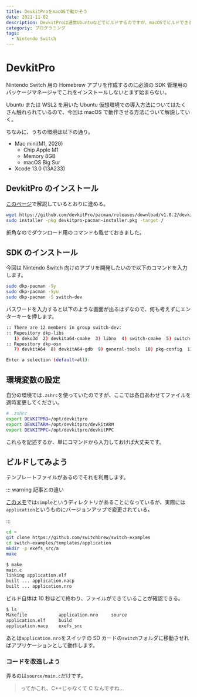 ```yaml
---
title: DevkitProをmacOSで動かそう
date: 2021-11-02
description: DevkitProは通常Ubuntuなどでビルドするのですが、macOSでビルドできるかチャレンジしてみました
categoriy: プログラミング
tags:
  - Nintendo Switch
---
```


# DevkitPro

Nintendo Switch 用の Homebrew アプリを作成するのに必須の SDK 管理用のパッケージマネージャでこれをインストールしないとまず始まらない。

Ubuntu または WSL2 を用いた Ubuntu 仮想環境での導入方法についてはたくさん触れられているので、今回は macOS で動作させる方法について解説していく。

ちなみに、うちの環境は以下の通り。

- Mac mini(M1, 2020)
  - Chip Apple M1
  - Memory 8GB
  - macOS Big Sur
- Xcode 13.0 (13A233)

## DevkitPro のインストール

[このページ](https://github.com/devkitPro/pacman/releases/tag/v1.0.2)で解説しているとおりに進める。

```sh
wget https://github.com/devkitPro/pacman/releases/download/v1.0.2/devkitpro-pacman-installer.pkg
sudo installer -pkg devkitpro-pacman-installer.pkg -target /
```

折角なのでダウンロード用のコマンドも載せておきました。

## SDK のインストール

今回は Nintendo Switch 向けのアプリを開発したいので以下のコマンドを入力します。

```sh
sudo dkp-pacman -Sy
sudo dkp-pacman -Syu
sudo dkp-pacman -S switch-dev
```

パスワードを入力すると以下のような画面が出るはずなので、何も考えずにエンターキーを押します。

```sh
:: There are 12 members in group switch-dev:
:: Repository dkp-libs
   1) deko3d  2) devkita64-cmake  3) libnx  4) switch-cmake  5) switch-examples  6) switch-pkg-config
:: Repository dkp-osx
   7) devkitA64  8) devkitA64-gdb  9) general-tools  10) pkg-config  11) switch-tools  12) uam

Enter a selection (default=all):
```

## 環境変数の設定

自分の環境では`.zshrc`を使っていたのですが、ここでは各自あわせてファイルを適時変更してください。

```sh
# .zshrc
export DEVKITPRO=/opt/devkitpro
export DEVKITARM=/opt/devkitpro/devkitARM
export DEVKITPPC=/opt/devkitpro/devkitPPC
```

これらを記述するか、単にコマンドから入力しておけば大丈夫です。

## ビルドしてみよう

テンプレートファイルがあるのでそれを利用します。

::: warning 記事との違い

[このメモ](https://gist.github.com/iGlitch/e2c97e2284760c7526ddd50374772e34)では`simple`というディレクトリがあることになっているが、実際には`application`というものにバージョンアップで変更されている。

:::

```sh
cd ~
git clone https://github.com/switchbrew/switch-examples
cd switch-examples/templates/application
mkdir -p exefs_src/a
make
```

```sh
$ make
main.c
linking application.elf
built ... application.nacp
built ... application.nro
```

ビルド自体は 10 秒ほどで終わり、ファイルができていることが確認できる。

```sh
$ ls
Makefile            application.nro		source
application.elf     build
application.nacp	exefs_src
```

あとは`application.nro`をスイッチの SD カードの`switch`フォルダに移動させればアプリケーションとして動作します。

### コードを改造しよう

弄るのは`source/main.c`だけです。

> ってかこれ、C++じゃなくて C なんですね...
